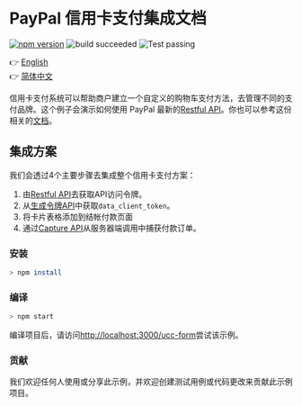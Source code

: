 # PayPal 信用卡支付集成文档

[![npm version](https://badge.fury.io/js/avatar-bot-cli.svg)](https://badge.fury.io/js/paypal-acc-vault)
![build succeeded](https://img.shields.io/badge/build-succeeded-brightgreen.svg)
![Test passing](https://img.shields.io/badge/Tests-passing-brightgreen.svg)

:point_right: [English](README.md)<br>
:point_right: [简体中文](readme/README-zh_cn.md)

信用卡支付系统可以帮助商户建立一个自定义的购物车支付方法，去管理不同的支付品牌。这个例子会演示如何使用 PayPal 最新的[Restful API](https://developer.paypal.com/docs/api/overview/)。你也可以参考这份相关的[文档](../docs/paypal-advance-card-payment-zh_cn.pdf])。


## 集成方案
我们会透过4个主要步骤去集成整个信用卡支付方案：
1. 由[Restful API](https://developer.paypal.com/docs/business/get-started/#exchange-your-api-credentials-for-an-access-token)去获取API访问令牌。
2. 从[生成令牌API](https://developer.paypal.com/docs/business/checkout/advanced-card-payments/#step-2-generate-a-client-token-for-yourbuyer)中获取```data_client_token```。
3. 将卡片表格添加到结帐付款页面
4. 通过[Capture API](https://developer.paypal.com/docs/api/orders/v2/#orders_capture)从服务器端调用中捕获付款订单。

### 安装
```sh
> npm install
```

### 编译
```sh
> npm start
```
编译项目后，请访问[http://localhost:3000/ucc-form](http://localhost:3000/ucc-form)尝试该示例。


### 贡献
我们欢迎任何人使用或分享此示例，并欢迎创建测试用例或代码更改来贡献此示例项目。

